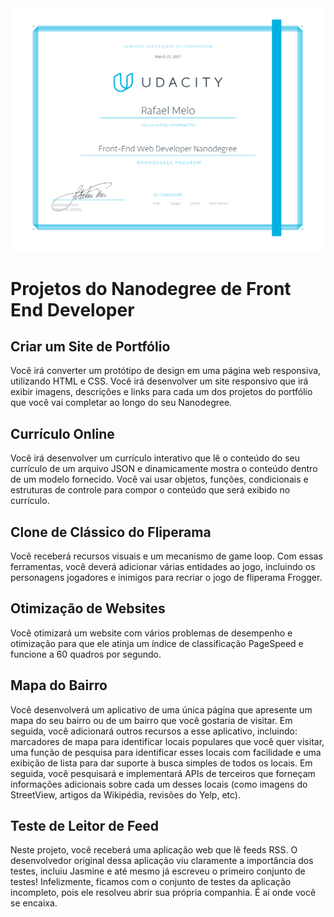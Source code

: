 <img src="/nd-grad-cert-1.png">

# Projetos do Nanodegree de Front End Developer


## Criar um Site de Portfólio

Você irá converter um protótipo de design em uma página web responsiva, utilizando HTML e CSS. Você irá desenvolver um site responsivo que irá exibir imagens, descrições e links para cada um dos projetos do portfólio que você vai completar ao longo do seu Nanodegree.


## Currículo Online

Você irá desenvolver um currículo interativo que lê o conteúdo do seu currículo de um arquivo JSON e dinamicamente mostra o conteúdo dentro de um modelo fornecido. Você vai usar objetos, funções, condicionais e estruturas de controle para compor o conteúdo que será exibido no currículo.


## Clone de Clássico do Fliperama

Você receberá recursos visuais e um mecanismo de game loop. Com essas ferramentas, você deverá adicionar várias entidades ao jogo, incluindo os personagens jogadores e inimigos para recriar o jogo de fliperama Frogger.


## Otimização de Websites

Você otimizará um website com vários problemas de desempenho e otimização para que ele atinja um índice de classificação PageSpeed e funcione a 60 quadros por segundo.


## Mapa do Bairro

Você desenvolverá um aplicativo de uma única página que apresente um mapa do seu bairro ou de um bairro que você gostaria de visitar. Em seguida, você adicionará outros recursos a esse aplicativo, incluindo: marcadores de mapa para identificar locais populares que você quer visitar, uma função de pesquisa para identificar esses locais com facilidade e uma exibição de lista para dar suporte à busca simples de todos os locais. Em seguida, você pesquisará e implementará APIs de terceiros que forneçam informações adicionais sobre cada um desses locais (como imagens do StreetView, artigos da Wikipédia, revisões do Yelp, etc).


## Teste de Leitor de Feed

Neste projeto, você receberá uma aplicação web que lê feeds RSS. O desenvolvedor original dessa aplicação viu claramente a importância dos testes, incluiu Jasmine e até mesmo já escreveu o primeiro conjunto de testes! Infelizmente, ficamos com o conjunto de testes da aplicação incompleto, pois ele resolveu abrir sua própria companhia. É aí onde você se encaixa.